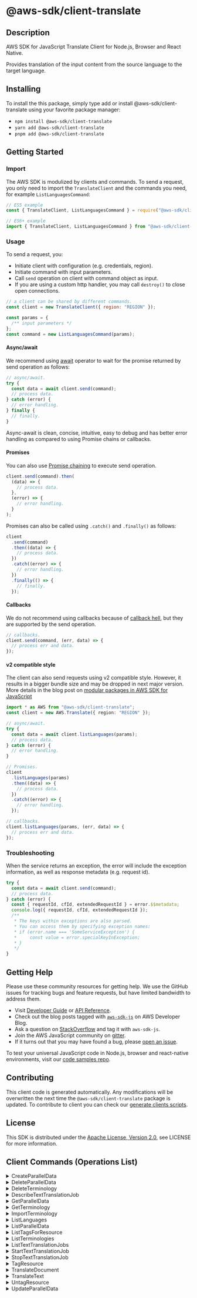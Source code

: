 <!-- generated file, do not edit directly -->

# @aws-sdk/client-translate

## Description

AWS SDK for JavaScript Translate Client for Node.js, Browser and React Native.

<p>Provides translation of the input content from the source language to the target language.</p>

## Installing

To install the this package, simply type add or install @aws-sdk/client-translate
using your favorite package manager:

- `npm install @aws-sdk/client-translate`
- `yarn add @aws-sdk/client-translate`
- `pnpm add @aws-sdk/client-translate`

## Getting Started

### Import

The AWS SDK is modulized by clients and commands.
To send a request, you only need to import the `TranslateClient` and
the commands you need, for example `ListLanguagesCommand`:

```js
// ES5 example
const { TranslateClient, ListLanguagesCommand } = require("@aws-sdk/client-translate");
```

```ts
// ES6+ example
import { TranslateClient, ListLanguagesCommand } from "@aws-sdk/client-translate";
```

### Usage

To send a request, you:

- Initiate client with configuration (e.g. credentials, region).
- Initiate command with input parameters.
- Call `send` operation on client with command object as input.
- If you are using a custom http handler, you may call `destroy()` to close open connections.

```js
// a client can be shared by different commands.
const client = new TranslateClient({ region: "REGION" });

const params = {
  /** input parameters */
};
const command = new ListLanguagesCommand(params);
```

#### Async/await

We recommend using [await](https://developer.mozilla.org/en-US/docs/Web/JavaScript/Reference/Operators/await)
operator to wait for the promise returned by send operation as follows:

```js
// async/await.
try {
  const data = await client.send(command);
  // process data.
} catch (error) {
  // error handling.
} finally {
  // finally.
}
```

Async-await is clean, concise, intuitive, easy to debug and has better error handling
as compared to using Promise chains or callbacks.

#### Promises

You can also use [Promise chaining](https://developer.mozilla.org/en-US/docs/Web/JavaScript/Guide/Using_promises#chaining)
to execute send operation.

```js
client.send(command).then(
  (data) => {
    // process data.
  },
  (error) => {
    // error handling.
  }
);
```

Promises can also be called using `.catch()` and `.finally()` as follows:

```js
client
  .send(command)
  .then((data) => {
    // process data.
  })
  .catch((error) => {
    // error handling.
  })
  .finally(() => {
    // finally.
  });
```

#### Callbacks

We do not recommend using callbacks because of [callback hell](http://callbackhell.com/),
but they are supported by the send operation.

```js
// callbacks.
client.send(command, (err, data) => {
  // process err and data.
});
```

#### v2 compatible style

The client can also send requests using v2 compatible style.
However, it results in a bigger bundle size and may be dropped in next major version. More details in the blog post
on [modular packages in AWS SDK for JavaScript](https://aws.amazon.com/blogs/developer/modular-packages-in-aws-sdk-for-javascript/)

```ts
import * as AWS from "@aws-sdk/client-translate";
const client = new AWS.Translate({ region: "REGION" });

// async/await.
try {
  const data = await client.listLanguages(params);
  // process data.
} catch (error) {
  // error handling.
}

// Promises.
client
  .listLanguages(params)
  .then((data) => {
    // process data.
  })
  .catch((error) => {
    // error handling.
  });

// callbacks.
client.listLanguages(params, (err, data) => {
  // process err and data.
});
```

### Troubleshooting

When the service returns an exception, the error will include the exception information,
as well as response metadata (e.g. request id).

```js
try {
  const data = await client.send(command);
  // process data.
} catch (error) {
  const { requestId, cfId, extendedRequestId } = error.$$metadata;
  console.log({ requestId, cfId, extendedRequestId });
  /**
   * The keys within exceptions are also parsed.
   * You can access them by specifying exception names:
   * if (error.name === 'SomeServiceException') {
   *     const value = error.specialKeyInException;
   * }
   */
}
```

## Getting Help

Please use these community resources for getting help.
We use the GitHub issues for tracking bugs and feature requests, but have limited bandwidth to address them.

- Visit [Developer Guide](https://docs.aws.amazon.com/sdk-for-javascript/v3/developer-guide/welcome.html)
  or [API Reference](https://docs.aws.amazon.com/AWSJavaScriptSDK/v3/latest/index.html).
- Check out the blog posts tagged with [`aws-sdk-js`](https://aws.amazon.com/blogs/developer/tag/aws-sdk-js/)
  on AWS Developer Blog.
- Ask a question on [StackOverflow](https://stackoverflow.com/questions/tagged/aws-sdk-js) and tag it with `aws-sdk-js`.
- Join the AWS JavaScript community on [gitter](https://gitter.im/aws/aws-sdk-js-v3).
- If it turns out that you may have found a bug, please [open an issue](https://github.com/aws/aws-sdk-js-v3/issues/new/choose).

To test your universal JavaScript code in Node.js, browser and react-native environments,
visit our [code samples repo](https://github.com/aws-samples/aws-sdk-js-tests).

## Contributing

This client code is generated automatically. Any modifications will be overwritten the next time the `@aws-sdk/client-translate` package is updated.
To contribute to client you can check our [generate clients scripts](https://github.com/aws/aws-sdk-js-v3/tree/main/scripts/generate-clients).

## License

This SDK is distributed under the
[Apache License, Version 2.0](http://www.apache.org/licenses/LICENSE-2.0),
see LICENSE for more information.

## Client Commands (Operations List)

<details>
<summary>
CreateParallelData
</summary>

[Command API Reference](https://docs.aws.amazon.com/AWSJavaScriptSDK/v3/latest/clients/client-translate/classes/createparalleldatacommand.html) / [Input](https://docs.aws.amazon.com/AWSJavaScriptSDK/v3/latest/clients/client-translate/interfaces/createparalleldatacommandinput.html) / [Output](https://docs.aws.amazon.com/AWSJavaScriptSDK/v3/latest/clients/client-translate/interfaces/createparalleldatacommandoutput.html)

</details>
<details>
<summary>
DeleteParallelData
</summary>

[Command API Reference](https://docs.aws.amazon.com/AWSJavaScriptSDK/v3/latest/clients/client-translate/classes/deleteparalleldatacommand.html) / [Input](https://docs.aws.amazon.com/AWSJavaScriptSDK/v3/latest/clients/client-translate/interfaces/deleteparalleldatacommandinput.html) / [Output](https://docs.aws.amazon.com/AWSJavaScriptSDK/v3/latest/clients/client-translate/interfaces/deleteparalleldatacommandoutput.html)

</details>
<details>
<summary>
DeleteTerminology
</summary>

[Command API Reference](https://docs.aws.amazon.com/AWSJavaScriptSDK/v3/latest/clients/client-translate/classes/deleteterminologycommand.html) / [Input](https://docs.aws.amazon.com/AWSJavaScriptSDK/v3/latest/clients/client-translate/interfaces/deleteterminologycommandinput.html) / [Output](https://docs.aws.amazon.com/AWSJavaScriptSDK/v3/latest/clients/client-translate/interfaces/deleteterminologycommandoutput.html)

</details>
<details>
<summary>
DescribeTextTranslationJob
</summary>

[Command API Reference](https://docs.aws.amazon.com/AWSJavaScriptSDK/v3/latest/clients/client-translate/classes/describetexttranslationjobcommand.html) / [Input](https://docs.aws.amazon.com/AWSJavaScriptSDK/v3/latest/clients/client-translate/interfaces/describetexttranslationjobcommandinput.html) / [Output](https://docs.aws.amazon.com/AWSJavaScriptSDK/v3/latest/clients/client-translate/interfaces/describetexttranslationjobcommandoutput.html)

</details>
<details>
<summary>
GetParallelData
</summary>

[Command API Reference](https://docs.aws.amazon.com/AWSJavaScriptSDK/v3/latest/clients/client-translate/classes/getparalleldatacommand.html) / [Input](https://docs.aws.amazon.com/AWSJavaScriptSDK/v3/latest/clients/client-translate/interfaces/getparalleldatacommandinput.html) / [Output](https://docs.aws.amazon.com/AWSJavaScriptSDK/v3/latest/clients/client-translate/interfaces/getparalleldatacommandoutput.html)

</details>
<details>
<summary>
GetTerminology
</summary>

[Command API Reference](https://docs.aws.amazon.com/AWSJavaScriptSDK/v3/latest/clients/client-translate/classes/getterminologycommand.html) / [Input](https://docs.aws.amazon.com/AWSJavaScriptSDK/v3/latest/clients/client-translate/interfaces/getterminologycommandinput.html) / [Output](https://docs.aws.amazon.com/AWSJavaScriptSDK/v3/latest/clients/client-translate/interfaces/getterminologycommandoutput.html)

</details>
<details>
<summary>
ImportTerminology
</summary>

[Command API Reference](https://docs.aws.amazon.com/AWSJavaScriptSDK/v3/latest/clients/client-translate/classes/importterminologycommand.html) / [Input](https://docs.aws.amazon.com/AWSJavaScriptSDK/v3/latest/clients/client-translate/interfaces/importterminologycommandinput.html) / [Output](https://docs.aws.amazon.com/AWSJavaScriptSDK/v3/latest/clients/client-translate/interfaces/importterminologycommandoutput.html)

</details>
<details>
<summary>
ListLanguages
</summary>

[Command API Reference](https://docs.aws.amazon.com/AWSJavaScriptSDK/v3/latest/clients/client-translate/classes/listlanguagescommand.html) / [Input](https://docs.aws.amazon.com/AWSJavaScriptSDK/v3/latest/clients/client-translate/interfaces/listlanguagescommandinput.html) / [Output](https://docs.aws.amazon.com/AWSJavaScriptSDK/v3/latest/clients/client-translate/interfaces/listlanguagescommandoutput.html)

</details>
<details>
<summary>
ListParallelData
</summary>

[Command API Reference](https://docs.aws.amazon.com/AWSJavaScriptSDK/v3/latest/clients/client-translate/classes/listparalleldatacommand.html) / [Input](https://docs.aws.amazon.com/AWSJavaScriptSDK/v3/latest/clients/client-translate/interfaces/listparalleldatacommandinput.html) / [Output](https://docs.aws.amazon.com/AWSJavaScriptSDK/v3/latest/clients/client-translate/interfaces/listparalleldatacommandoutput.html)

</details>
<details>
<summary>
ListTagsForResource
</summary>

[Command API Reference](https://docs.aws.amazon.com/AWSJavaScriptSDK/v3/latest/clients/client-translate/classes/listtagsforresourcecommand.html) / [Input](https://docs.aws.amazon.com/AWSJavaScriptSDK/v3/latest/clients/client-translate/interfaces/listtagsforresourcecommandinput.html) / [Output](https://docs.aws.amazon.com/AWSJavaScriptSDK/v3/latest/clients/client-translate/interfaces/listtagsforresourcecommandoutput.html)

</details>
<details>
<summary>
ListTerminologies
</summary>

[Command API Reference](https://docs.aws.amazon.com/AWSJavaScriptSDK/v3/latest/clients/client-translate/classes/listterminologiescommand.html) / [Input](https://docs.aws.amazon.com/AWSJavaScriptSDK/v3/latest/clients/client-translate/interfaces/listterminologiescommandinput.html) / [Output](https://docs.aws.amazon.com/AWSJavaScriptSDK/v3/latest/clients/client-translate/interfaces/listterminologiescommandoutput.html)

</details>
<details>
<summary>
ListTextTranslationJobs
</summary>

[Command API Reference](https://docs.aws.amazon.com/AWSJavaScriptSDK/v3/latest/clients/client-translate/classes/listtexttranslationjobscommand.html) / [Input](https://docs.aws.amazon.com/AWSJavaScriptSDK/v3/latest/clients/client-translate/interfaces/listtexttranslationjobscommandinput.html) / [Output](https://docs.aws.amazon.com/AWSJavaScriptSDK/v3/latest/clients/client-translate/interfaces/listtexttranslationjobscommandoutput.html)

</details>
<details>
<summary>
StartTextTranslationJob
</summary>

[Command API Reference](https://docs.aws.amazon.com/AWSJavaScriptSDK/v3/latest/clients/client-translate/classes/starttexttranslationjobcommand.html) / [Input](https://docs.aws.amazon.com/AWSJavaScriptSDK/v3/latest/clients/client-translate/interfaces/starttexttranslationjobcommandinput.html) / [Output](https://docs.aws.amazon.com/AWSJavaScriptSDK/v3/latest/clients/client-translate/interfaces/starttexttranslationjobcommandoutput.html)

</details>
<details>
<summary>
StopTextTranslationJob
</summary>

[Command API Reference](https://docs.aws.amazon.com/AWSJavaScriptSDK/v3/latest/clients/client-translate/classes/stoptexttranslationjobcommand.html) / [Input](https://docs.aws.amazon.com/AWSJavaScriptSDK/v3/latest/clients/client-translate/interfaces/stoptexttranslationjobcommandinput.html) / [Output](https://docs.aws.amazon.com/AWSJavaScriptSDK/v3/latest/clients/client-translate/interfaces/stoptexttranslationjobcommandoutput.html)

</details>
<details>
<summary>
TagResource
</summary>

[Command API Reference](https://docs.aws.amazon.com/AWSJavaScriptSDK/v3/latest/clients/client-translate/classes/tagresourcecommand.html) / [Input](https://docs.aws.amazon.com/AWSJavaScriptSDK/v3/latest/clients/client-translate/interfaces/tagresourcecommandinput.html) / [Output](https://docs.aws.amazon.com/AWSJavaScriptSDK/v3/latest/clients/client-translate/interfaces/tagresourcecommandoutput.html)

</details>
<details>
<summary>
TranslateDocument
</summary>

[Command API Reference](https://docs.aws.amazon.com/AWSJavaScriptSDK/v3/latest/clients/client-translate/classes/translatedocumentcommand.html) / [Input](https://docs.aws.amazon.com/AWSJavaScriptSDK/v3/latest/clients/client-translate/interfaces/translatedocumentcommandinput.html) / [Output](https://docs.aws.amazon.com/AWSJavaScriptSDK/v3/latest/clients/client-translate/interfaces/translatedocumentcommandoutput.html)

</details>
<details>
<summary>
TranslateText
</summary>

[Command API Reference](https://docs.aws.amazon.com/AWSJavaScriptSDK/v3/latest/clients/client-translate/classes/translatetextcommand.html) / [Input](https://docs.aws.amazon.com/AWSJavaScriptSDK/v3/latest/clients/client-translate/interfaces/translatetextcommandinput.html) / [Output](https://docs.aws.amazon.com/AWSJavaScriptSDK/v3/latest/clients/client-translate/interfaces/translatetextcommandoutput.html)

</details>
<details>
<summary>
UntagResource
</summary>

[Command API Reference](https://docs.aws.amazon.com/AWSJavaScriptSDK/v3/latest/clients/client-translate/classes/untagresourcecommand.html) / [Input](https://docs.aws.amazon.com/AWSJavaScriptSDK/v3/latest/clients/client-translate/interfaces/untagresourcecommandinput.html) / [Output](https://docs.aws.amazon.com/AWSJavaScriptSDK/v3/latest/clients/client-translate/interfaces/untagresourcecommandoutput.html)

</details>
<details>
<summary>
UpdateParallelData
</summary>

[Command API Reference](https://docs.aws.amazon.com/AWSJavaScriptSDK/v3/latest/clients/client-translate/classes/updateparalleldatacommand.html) / [Input](https://docs.aws.amazon.com/AWSJavaScriptSDK/v3/latest/clients/client-translate/interfaces/updateparalleldatacommandinput.html) / [Output](https://docs.aws.amazon.com/AWSJavaScriptSDK/v3/latest/clients/client-translate/interfaces/updateparalleldatacommandoutput.html)

</details>
